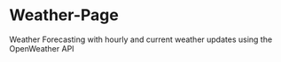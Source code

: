 # Weather-Page
Weather Forecasting with hourly and current weather updates using the OpenWeather API
